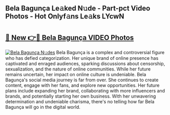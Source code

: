 ## Bela Bagunça Le𝚊ked N𝚞de - Part-pct Video Photos - Hot Onlyf𝚊ns Le𝚊ks LYcwN

# <h2><a href="http://ab26147.deff.icu/?id=Bela+Bagun%c3%a7a">🔗 New 👉🔴 Bela Bagunça VIDEO Photos</a></h2>

[![Bela Bagunça N𝚞des](https://i.imgur.com/rIISA9y.gif)](http://ab26147.deff.icu/?id=Bela+Bagun%c3%a7a)
Bela Bagunça is a complex and controversial figure who has defied categorization. Her unique brand of online presence has captivated and enraged audiences, sparking discussions about censorship, sexualization, and the nature of online communities. While her future remains uncertain, her impact on online culture is undeniable. Bela Bagunça's social media journey is far from over. She continues to create content, engage with her fans, and explore new opportunities. Her future plans include expanding her brand, collaborating with more influencers and brands, and potentially starting her own business. With her unwavering determination and undeniable charisma, there's no telling how far Bela Bagunça will go in the digital world.

